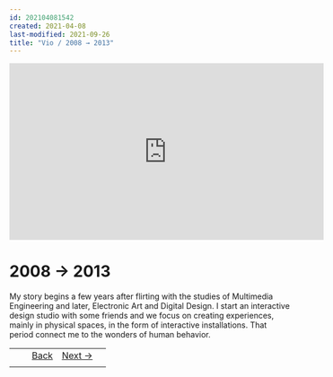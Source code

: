 ```yaml
---
id: 202104081542
created: 2021-04-08
last-modified: 2021-09-26
title: "Vio / 2008 → 2013"
---
```

<iframe width="560" height="315" src="https://www.youtube.com/embed/S13tjz6TKek" title="YouTube video player" frameborder="0" allow="accelerometer; autoplay; clipboard-write; encrypted-media; gyroscope; picture-in-picture" allowfullscreen></iframe>

# 2008 → 2013

My story begins a few years after flirting with the studies of Multimedia Engineering and later, Electronic Art and Digital Design. I start an interactive design studio with some friends and we focus on creating experiences, mainly in physical spaces, in the form of interactive installations. That period connect me to the wonders of human behavior.

|  |  |  |  |  |
| :---: | :---: | :---: | :---: | :---: |
|  |  | [Back](202104071256) | [Next →](202104081543) |  |
|  |  |  |  |  |
